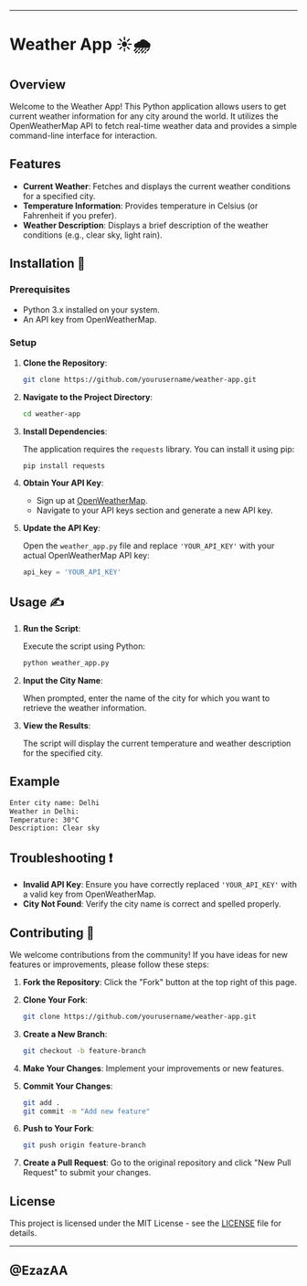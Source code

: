 
---

# Weather App ☀️🌧️

## Overview

Welcome to the Weather App! This Python application allows users to get current weather information for any city around the world. It utilizes the OpenWeatherMap API to fetch real-time weather data and provides a simple command-line interface for interaction.

## Features

- **Current Weather**: Fetches and displays the current weather conditions for a specified city.
- **Temperature Information**: Provides temperature in Celsius (or Fahrenheit if you prefer).
- **Weather Description**: Displays a brief description of the weather conditions (e.g., clear sky, light rain).

## Installation 📩

### Prerequisites

- Python 3.x installed on your system.
- An API key from OpenWeatherMap.

### Setup 

1. **Clone the Repository**:

   ```bash
   git clone https://github.com/yourusername/weather-app.git
   ```

2. **Navigate to the Project Directory**:

   ```bash
   cd weather-app
   ```

3. **Install Dependencies**:

   The application requires the `requests` library. You can install it using pip:

   ```cmd
   pip install requests
   ```

4. **Obtain Your API Key**:

   - Sign up at [OpenWeatherMap](https://openweathermap.org/).
   - Navigate to your API keys section and generate a new API key.

5. **Update the API Key**:

   Open the `weather_app.py` file and replace `'YOUR_API_KEY'` with your actual OpenWeatherMap API key:

   ```python
   api_key = 'YOUR_API_KEY'
   ```

## Usage ✍

1. **Run the Script**:

   Execute the script using Python:

   ```bash
   python weather_app.py
   ```

2. **Input the City Name**:

   When prompted, enter the name of the city for which you want to retrieve the weather information.

3. **View the Results**:

   The script will display the current temperature and weather description for the specified city.

## Example

```bash
Enter city name: Delhi
Weather in Delhi:
Temperature: 30°C
Description: Clear sky
```

## Troubleshooting ❗

- **Invalid API Key**: Ensure you have correctly replaced `'YOUR_API_KEY'` with a valid key from OpenWeatherMap.
- **City Not Found**: Verify the city name is correct and spelled properly. 

## Contributing 🤝

We welcome contributions from the community! If you have ideas for new features or improvements, please follow these steps:

1. **Fork the Repository**: Click the "Fork" button at the top right of this page.
2. **Clone Your Fork**: 

   ```bash
   git clone https://github.com/yourusername/weather-app.git
   ```

3. **Create a New Branch**:

   ```bash
   git checkout -b feature-branch
   ```

4. **Make Your Changes**: Implement your improvements or new features.
5. **Commit Your Changes**:

   ```bash
   git add .
   git commit -m "Add new feature"
   ```

6. **Push to Your Fork**:

   ```bash
   git push origin feature-branch
   ```

7. **Create a Pull Request**: Go to the original repository and click "New Pull Request" to submit your changes.

## License

This project is licensed under the MIT License - see the [LICENSE](LICENSE) file for details.

---
@EzazAA
---
